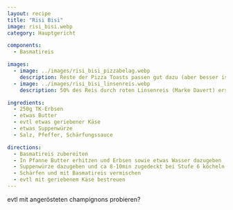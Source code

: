 ```yaml
---
layout: recipe
title: "Risi Bisi"
image: risi_bisi.webp
category: Hauptgericht

components:
  - Basmatireis

images:
  - image: ../images/risi_bisi_pizzabelag.webp
    description: Reste der Pizza Toasts passen gut dazu (aber besser ist nur Reis+Erbsen)
  - image: ../images/risi_bisi_linsenreis.webp
    description: 50% des Reis durch roten Linsenreis (Marke Davert) ersetzt. Schmeckt auch sehr gut

ingredients:
  - 250g TK-Erbsen
  - etwas Butter
  - evtl etwas geriebener Käse
  - etwas Suppenwürze
  - Salz, Pfeffer, Schärfungssauce

directions:
  - Basmatireis zubereiten
  - In Pfanne Butter erhitzen und Erbsen sowie etwas Wasser dazugeben
  - Suppenwürze dazugeben und ca 8-10min zugedeckt bei Stufe 6 köcheln lassen
  - Schärfen und mit Basmatireis vermischen
  - evtl mit geriebenem Käse bestreuen
---
```


evtl mit angerösteten champignons probieren?
